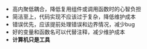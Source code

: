 - 高内聚低耦合，降低复用组件或调用函数时的心智负担
- 简洁至上，代码实现不应该过于复杂，降低维护成本
- 错误优先，应该提前处理错误和边界情况，减少bug
- 好的变量和函数名可以代替注释，减少维护成本
- **计算机只是工具**